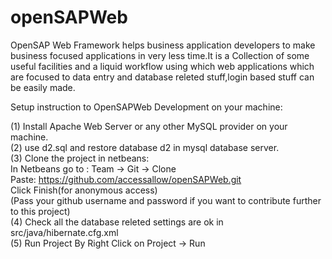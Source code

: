 openSAPWeb
==========

OpenSAP Web Framework helps business application developers to make business focused applications in very less time.It is a 
Collection of some useful facilities and a liquid workflow using which web applications which are focused to data entry and
database releted stuff,login based stuff can be easily made.

Setup instruction to OpenSAPWeb Development on your machine:

(1) Install Apache Web Server or any other MySQL provider on your machine.
<br/>
(2) use d2.sql and restore database d2 in mysql database server.
<br/>
(3) Clone the project in netbeans:
<br/>
    In Netbeans go to : Team -> Git -> Clone
<br/>
    Paste: https://github.com/accessallow/openSAPWeb.git
<br/>
    Click Finish(for anonymous access)
<br/>
    (Pass your github username and password if you want to contribute further to this project)
<br/>
(4) Check all the database releted settings are ok in src/java/hibernate.cfg.xml
<br/>
(5) Run Project By Right Click on Project -> Run
<br/>
